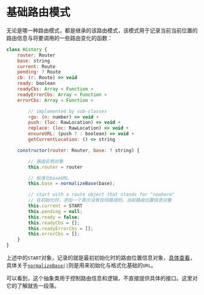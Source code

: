 # 基础路由模式

无论是哪一种路由模式，都是继承的该路由模式，该模式用于记录当前当前位置的路由信息与将要调用的一些路由变化的函数：

```js
class History {
    router: Router
    base: string
    current: Route
    pending: ? Route
    cb: (r: Route) => void
    ready: boolean
    readyCbs: Array < Function >
    readyErrorCbs: Array < Function >
    errorCbs: Array < Function >

        // implemented by sub-classes
        +go: (n: number) => void +
        push: (loc: RawLocation) => void +
        replace: (loc: RawLocation) => void +
        ensureURL: (push ? : boolean) => void +
        getCurrentLocation: () => string

    constructor(router: Router, base: ? string) {

        // 路由实例对象
        this.router = router

        // 标准化baseURL
        this.base = normalizeBase(base);

        // start with a route object that stands for "nowhere"
        // 在初始化时，添加一个表示没有任何路径的，当前路由位置信息对象
        this.current = START
        this.pending = null;
        this.ready = false;
        this.readyCbs = [];
        this.readyErrorCbs = [];
        this.errorCbs = [];
    }
}
```

上述中的`START`对象，记录的就是最初初始化时的路由位置信息对象，[具体查看](../../路由路径对象/README.md)，具体关于[`normalizeBase()`](./工具方法/REAMDE.md#normalizebase%e6%a0%bc%e5%bc%8f%e5%8c%96%e5%9f%ba%e7%a1%80%e8%b7%af%e7%94%b1%e8%b7%af%e5%be%84)则是用来初始化与格式化基础的`URL`。

可以看到，这个抽象类用于控制路由信息和逻辑，不直接提供具体的接口。这里对它的了解就告一段落。
